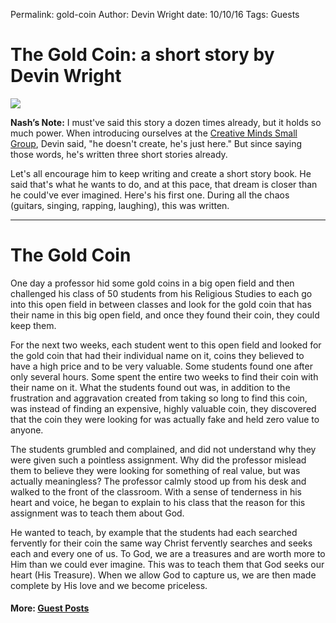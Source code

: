 Permalink: gold-coin
Author: Devin Wright
date: 10/10/16
Tags: Guests

# The Gold Coin: a short story by Devin Wright

![](https://i.imgur.com/nWpKmIk.jpg)

**Nash’s Note:** I must've said this story a dozen times already, but it holds so much power. When introducing ourselves at the [Creative Minds Small Group](http://nashp.com/creative-minds-1), Devin said, "he doesn't create, he's just here." But since saying those words, he's written three short stories already.

Let's all encourage him to keep writing and create a short story book. He said that's what he wants to do, and at this pace, that dream is closer than he could've ever imagined. Here's his first one. During all the chaos (guitars, singing, rapping, laughing), this was written.

- - -

# The Gold Coin

One day a professor hid some gold coins in a big open field and then challenged his class of 50 students from his Religious Studies to each go into this open field in between classes and look for the gold coin that has their name in this big open field, and once they found their coin, they could keep them.

For the next two weeks, each student went to this open field and looked for the gold coin that had their individual name on it, coins they believed to have a high price and to be very valuable.  Some students found one after only several hours. Some spent the entire two weeks to find their coin with their name on it. What the students found out was, in addition to the frustration and aggravation created from taking so long to find this coin, was instead of finding an expensive, highly valuable coin, they discovered that the coin they were looking for was actually fake and held zero value to anyone.

The students grumbled and complained, and did not understand why they were given such a pointless assignment. Why did the professor mislead them to believe they were looking for something of real value, but was actually meaningless? The professor calmly stood up from his desk and walked to the front of the classroom. With a sense of tenderness in his heart and voice, he began to explain to his class that the reason for this assignment was to teach them about God.

He wanted to teach, by example that the students had each searched fervently for their coin the same way Christ fervently searches and seeks each and every one of us. To God, we are a treasures and are worth more to Him than we could ever imagine. This was to teach them that God seeks our heart (His Treasure). When we allow God to capture us, we are then made complete by His love and we become priceless.

#### More: **[Guest Posts](http://nashp.com/guest)**
